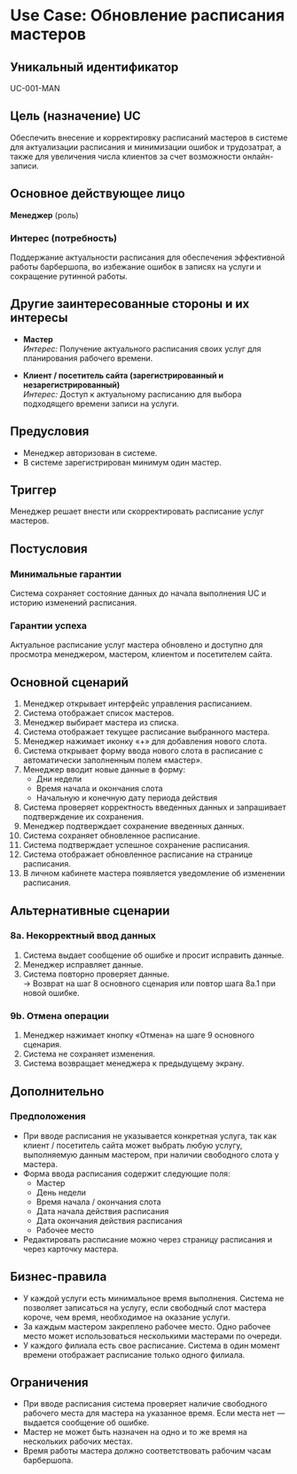 # Use Case: Обновление расписания мастеров

## Уникальный идентификатор
UC-001-MAN

## Цель (назначение) UC
Обеспечить внесение и корректировку расписаний мастеров в системе для актуализации расписания и минимизации ошибок и трудозатрат, а также для увеличения числа клиентов за счет возможности онлайн-записи.

## Основное действующее лицо
**Менеджер** (роль)

### Интерес (потребность)
Поддержание актуальности расписания для обеспечения эффективной работы барбершопа, во избежание ошибок в записях на услуги и сокращение рутинной работы.

## Другие заинтересованные стороны и их интересы

- **Мастер**  
  *Интерес:* Получение актуального расписания своих услуг для планирования рабочего времени.

- **Клиент / посетитель сайта (зарегистрированный и незарегистрированный)**  
  *Интерес:* Доступ к актуальному расписанию для выбора подходящего времени записи на услуги.

## Предусловия
- Менеджер авторизован в системе.
- В системе зарегистрирован минимум один мастер.

## Триггер
Менеджер решает внести или скорректировать расписание услуг мастеров.

## Постусловия

### Минимальные гарантии
Система сохраняет состояние данных до начала выполнения UC и историю изменений расписания.

### Гарантии успеха
Актуальное расписание услуг мастера обновлено и доступно для просмотра менеджером, мастером, клиентом и посетителем сайта.

## Основной сценарий

1. Менеджер открывает интерфейс управления расписанием.  
2. Система отображает список мастеров.  
3. Менеджер выбирает мастера из списка.  
4. Система отображает текущее расписание выбранного мастера.  
5. Менеджер нажимает иконку «+» для добавления нового слота.  
6. Система открывает форму ввода нового слота в расписание с автоматически заполненным полем «мастер».  
7. Менеджер вводит новые данные в форму:  
   - Дни недели  
   - Время начала и окончания слота  
   - Начальную и конечную дату периода действия  
8. Система проверяет корректность введенных данных и запрашивает подтверждение их сохранения.  
9. Менеджер подтверждает сохранение введенных данных.  
10. Система сохраняет обновленное расписание.  
11. Система подтверждает успешное сохранение расписания.  
12. Система отображает обновленное расписание на странице расписания.  
13. В личном кабинете мастера появляется уведомление об изменении расписания.

## Альтернативные сценарии

### 8a. Некорректный ввод данных
1. Система выдает сообщение об ошибке и просит исправить данные.  
2. Менеджер исправляет данные.  
3. Система повторно проверяет данные.  
   → Возврат на шаг 8 основного сценария или повтор шага 8a.1 при новой ошибке.

### 9b. Отмена операции
1. Менеджер нажимает кнопку «Отмена» на шаге 9 основного сценария.  
2. Система не сохраняет изменения.  
3. Система возвращает менеджера к предыдущему экрану.

## Дополнительно

### Предположения
- При вводе расписания не указывается конкретная услуга, так как клиент / посетитель сайта может выбрать любую услугу, выполняемую данным мастером, при наличии свободного слота у мастера.
- Форма ввода расписания содержит следующие поля:  
  - Мастер  
  - День недели  
  - Время начала / окончания слота  
  - Дата начала действия расписания  
  - Дата окончания действия расписания  
  - Рабочее место  
- Редактировать расписание можно через страницу расписания и через карточку мастера.

## Бизнес-правила
- У каждой услуги есть минимальное время выполнения. Система не позволяет записаться на услугу, если свободный слот мастера короче, чем время, необходимое на оказание услуги.
- За каждым мастером закреплено рабочее место. Одно рабочее место может использоваться несколькими мастерами по очереди.
- У каждого филиала есть свое расписание. Система в один момент времени отображает расписание только одного филиала.

## Ограничения
- При вводе расписания система проверяет наличие свободного рабочего места для мастера на указанное время. Если места нет — выдается сообщение об ошибке.
- Мастер не может быть назначен на одно и то же время на нескольких рабочих местах.
- Время работы мастера должно соответствовать рабочим часам барбершопа.
